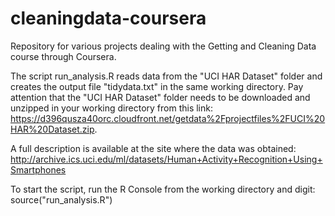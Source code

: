 cleaningdata-coursera
=====================

Repository for various projects dealing with the Getting and Cleaning Data course through Coursera.

The script run_analysis.R reads data from the "UCI HAR Dataset" folder and creates the output file "tidydata.txt" in the same working directory. Pay attention that the "UCI HAR Dataset" folder needs to be downloaded and unzipped in your working directory from this link: https://d396qusza40orc.cloudfront.net/getdata%2Fprojectfiles%2FUCI%20HAR%20Dataset.zip.

A full description is available at the site where the data was obtained: http://archive.ics.uci.edu/ml/datasets/Human+Activity+Recognition+Using+Smartphones

To start the script, run the R Console from the working directory and digit:
source("run_analysis.R")

